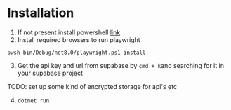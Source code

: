 # Installation

1. If not present install powershell [link](https://learn.microsoft.com/en-us/powershell/scripting/install/installing-powershell?view=powershell-7.4)
2. Install required browsers to run playwright

`pwsh bin/Debug/net8.0/playwright.ps1 install`

3. Get the api key and url from supabase by `cmd + k`and searching for it in your supabase project

TODO: set up some kind of encrypted storage for api's etc

4. `dotnet run`